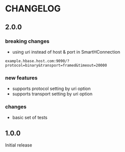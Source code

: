 # CHANGELOG

## 2.0.0

### breaking changes
- using uri instead of host & port in SmartHConnection

```
example.hbase.host.com:9090/?protocol=binary&transport=framed&timeout=20000
```

### new features
- supports protocol setting by uri option
- supports transport setting by uri option

### changes
- basic set of tests

## 1.0.0

Initial release